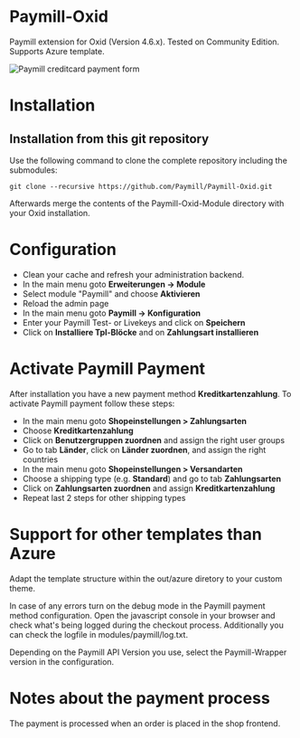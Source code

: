 Paymill-Oxid
====================

Paymill extension for Oxid (Version 4.6.x). Tested on Community Edition. Supports Azure template.

![Paymill creditcard payment form](https://raw.github.com/Paymill/Paymill-Xid/master/Paymill-Oxid-Module/modules/paymill/paymill_form_de.png)

# Installation

## Installation from this git repository 

Use the following command to clone the complete repository including the submodules:
    
    git clone --recursive https://github.com/Paymill/Paymill-Oxid.git

Afterwards merge the contents of the Paymill-Oxid-Module directory with your Oxid installation. 

# Configuration

- Clean your cache and refresh your administration backend.
- In the main menu goto **Erweiterungen -> Module**
- Select module "Paymill" and choose **Aktivieren**
- Reload the admin page
- In the main menu goto **Paymill -> Konfiguration** 
- Enter your Paymill Test- or Livekeys and click on **Speichern**
- Click on **Installiere Tpl-Blöcke** and on **Zahlungsart installieren**

# Activate Paymill Payment

After installation you have a new payment method **Kreditkartenzahlung**. To activate Paymill payment follow these steps:

- In the main menu goto **Shopeinstellungen > Zahlungsarten**
- Choose **Kreditkartenzahlung**
- Click on **Benutzergruppen zuordnen** and assign the right user groups
- Go to tab **Länder**, click on **Länder zuordnen**, and assign the right countries
- In the main menu goto **Shopeinstellungen > Versandarten**
- Choose a shipping type (e.g. **Standard**) and go to tab **Zahlungsarten** 
- Click on **Zahlungsarten zuordnen** and assign **Kreditkartenzahlung**
- Repeat last 2 steps for other shipping types

# Support for other templates than Azure

Adapt the template structure within the out/azure diretory to your custom theme.

In case of any errors turn on the debug mode in the Paymill payment method configuration. Open the javascript console in your browser and check what's being logged during the checkout process. Additionally you can check the logfile in modules/paymill/log.txt.

Depending on the Paymill API Version you use, select the Paymill-Wrapper version in the configuration.

# Notes about the payment process

The payment is processed when an order is placed in the shop frontend.